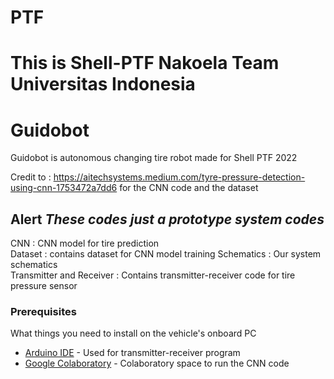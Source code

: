 # PTF
# This is Shell-PTF Nakoela Team Universitas Indonesia <br />

# Guidobot
Guidobot is autonomous changing tire robot made for Shell PTF 2022 

Credit to : https://aitechsystems.medium.com/tyre-pressure-detection-using-cnn-1753472a7dd6 for the CNN code and the dataset <br />
## Alert *These codes just a prototype system codes*

CNN : CNN model for tire prediction <br />
Dataset : contains dataset for CNN model training
Schematics : Our system schematics <br />
Transmitter and Receiver : Contains transmitter-receiver code for tire pressure sensor <br />

### Prerequisites

What things you need to install on the vehicle's onboard PC

* [Arduino IDE](https://ubuntu.com/tutorials/install-the-arduino-ide#1-overview) - Used for transmitter-receiver program
* [Google Colaboratory](https://colab.research.google.com) - Colaboratory space to run the CNN code


